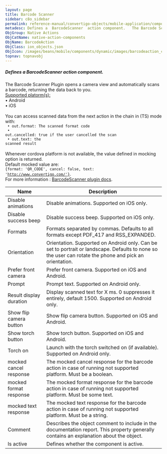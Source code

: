 ```yaml
---
layout: page
title: Barcode Scanner
sidebar: c8o_sidebar
permalink: reference-manual/convertigo-objects/mobile-application/components/native-action-components/barcode-scanner/
metadesc: Defines a  BarcodeScanner  action component.   The Barcode Scanner Plugin opens a camera view and automatically scans a barcode, returning the data ba
ObjGroup: Native Actions
ObjCatName: native-action-components
ObjName: BarcodeAction
ObjClass: ion_objects.json
ObjIcon: /images/beans/mobile/components/dynamic/images/barcodeaction_color_32x32.png
topnav: topnavobj
---
```

##### Defines a <i>BarcodeScanner</i> action component. <br/>

 The Barcode Scanner Plugin opens a camera view and automatically scans a barcode, returning the data back to you.<br/>
<u>Supported platorm(s):</u> <br/>
 • Android<br/>
 • iOS<br/>
<br/>
You can access scanned data from the next action in the chain in (TS) mode with:<code><br/>
 • out.format: The scanned format code<br/>
 • out.cancelled: true if the user cancelled the scan<br/>
 • out.text: the scanned result</code><br/>
<br/>
Whenever cordova platform is not available, the value defined in mocking option is returned.<br/>
 Default mocked value are: <br/>
<code>{format: 'QR_CODE', cancel: false, text: 'http://www.convertigo.com/'}</code>.<br/>
For more information : <a href='https://github.com/phonegap/phonegap-plugin-barcodescanner' target='_blank'>BarcodeScanner plugin docs</a>.

Name | Description 
--- | ---
Disable animations | Disable animations. Supported on iOS only.
Disable success beep | Disable success beep. Supported on iOS only.
Formats | Formats separated by commas. Defaults to all formats except PDF_417 and RSS_EXPANDED.
Orientation | Orientation. Supported on Android only. Can be set to portrait or landscape. Defaults to none so the user can rotate the phone and pick an orientation.
Prefer front camera | Prefer front camera. Supported on iOS and Android.
Prompt | Prompt text. Supported on Android only.
Result display duration | Display scanned text for X ms. 0 suppresses it entirely, default 1500. Supported on Android only.
Show flip camera button | Show flip camera button. Supported on iOS and Android.
Show torch button | Show torch  button. Supported on iOS and Android.
Torch on | Launch with the torch switched on (if available). Supported on Android only.
mocked cancel response | The mocked cancel response for the barcode action in case of running not supported platform. Must be a boolean.
mocked format response | The mocked format response for the barcode action in case of running not supported platform. Must be some text.
mocked text response | The mocked text response for the barcode action in case of running not supported platform. Must be a string.
Comment | Describes the object comment to include in the documentation report.  This property generally contains an explanation about the object. 
Is active | Defines whether the component is active. 

